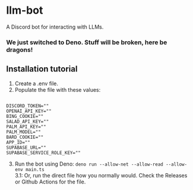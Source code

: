 # llm-bot

A Discord bot for interacting with LLMs.

### We just switched to Deno. Stuff will be broken, here be dragons!

## Installation tutorial

1. Create a .env file.
2. Populate the file with these values:
```

DISCORD_TOKEN=""
OPENAI_API_KEY=""
BING_COOKIE=""
SALAD_API_KEY=""
PALM_API_KEY=""
PALM_MODEL=""
BARD_COOKIE=""
APP_ID=""
SUPABASE_URL=""
SUPABASE_SERVICE_ROLE_KEY=""
```

3. Run the bot using Deno: `deno run --allow-net --allow-read --allow-env main.ts`<br>
  3.1: Or, run the direct file how you normally would. Check the Releases or Github Actions for the file.

